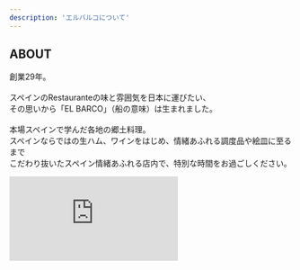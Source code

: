 ```yaml
---
description: 'エルバルコについて'
---
```

  <div class="mv__about mv__content">
    <h2 class="mv__content--heading">ABOUT</h2>
  </div>
  <p class="about__txt">創業29年。<br><br>
  スペインのRestauranteの味と雰囲気を日本に運びたい、<br class="pc_only">
  その思いから「EL BARCO」（船の意味）は生まれました。<br><br>
  本場スペインで学んだ各地の郷土料理。<br>
  スペインならではの生ハム、ワインをはじめ、情緒あふれる調度品や絵皿に至るまで<br class="pc_only">
  こだわり抜いたスペイン情緒あふれる店内で、特別な時間をお過ごしください。<br>
  </p>

  <div class="about__movie">
    <iframe src="https://www.youtube.com/embed/3GIfxLkFmOA" frameborder="0" allow="accelerometer; autoplay; encrypted-media; gyroscope; picture-in-picture" allowfullscreen></iframe>
  </div>